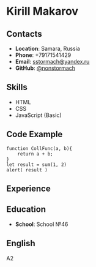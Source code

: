 # Kirill Makarov
## Contacts
* **Location**: Samara, Russia
* **Phone**: +79171541429
* **Email**: sstormach@yandex.ru
* **GitHub**: [@nonstormach](https://github.com/NonStormach "GitHub")
## Skills
* HTML
* CSS
* JavaScript (Basic)
## Code Example
```
function CollFunc(a, b){
    return a + b;
}
let result = sum(1, 2)
alert( result )
```
## Experience
## Education
*  **School**: School №46
## English
A2